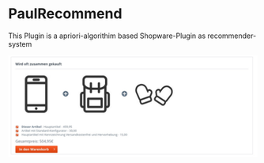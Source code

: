 # PaulRecommend
This Plugin is a apriori-algorithim based Shopware-Plugin as recommender-system

![Plugin_bild_1](https://github.com/marcmanusch/PaulRecommend/blob/master/image_1.jpeg)

